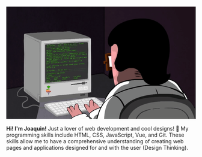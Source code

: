 <p align="center">
 <img src="https://github.com/larajoaquin90/larajoaquin90/blob/main/assets/coding.gif?raw=true" style="width:600px; height:300px;"/>
</p>

**Hi! I'm Joaquin!** Just a lover of web development and cool designs! 🤩 My programming skills include HTML, CSS, JavaScript, Vue, and Git. These skills allow me to have a comprehensive understanding of creating web pages and applications designed for and with the user (Design Thinking). 



